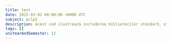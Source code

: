 ```yaml
---
title: test
date: 2025-03-02 00:00:00 +0000 UTC
subject: pclp2
description: Acest cod ilustrează includerea bibliotecilor standard, utilizarea spațiilor de nume, definirea funcției `main` ca punct de intrare al programului și afișarea textului la ieșirea standard.
tags: []
uniYearAndSemester: 12
---
```


